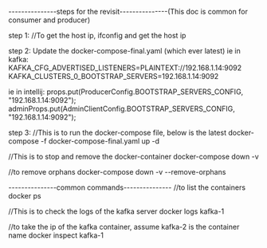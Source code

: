 
---------------steps for the revisit---------------(This doc is common for consumer and producer)

step 1:
//To get the host ip,
ifconfig and get the host ip

step 2:
Update the docker-compose-final.yaml (which ever latest)
ie in kafka:
KAFKA_CFG_ADVERTISED_LISTENERS=PLAINTEXT://192.168.1.14:9092
KAFKA_CLUSTERS_0_BOOTSTRAP_SERVERS=192.168.1.14:9092

ie in intellij:
props.put(ProducerConfig.BOOTSTRAP_SERVERS_CONFIG,
"192.168.1.14:9092");
adminProps.put(AdminClientConfig.BOOTSTRAP_SERVERS_CONFIG, "192.168.1.14:9092");

step 3:
//This is to run the docker-compose file, below is the latest
docker-compose -f docker-compose-final.yaml up -d

//This is to stop and remove the docker-container
docker-compose down -v




//to remove orphans
docker-compose down -v --remove-orphans

---------------common commands---------------
//to list the containers
docker ps

//This is to check the logs of the kafka server
docker logs kafka-1

//to take the ip of the kafka container, assume kafka-2 is the container name
docker inspect kafka-1


